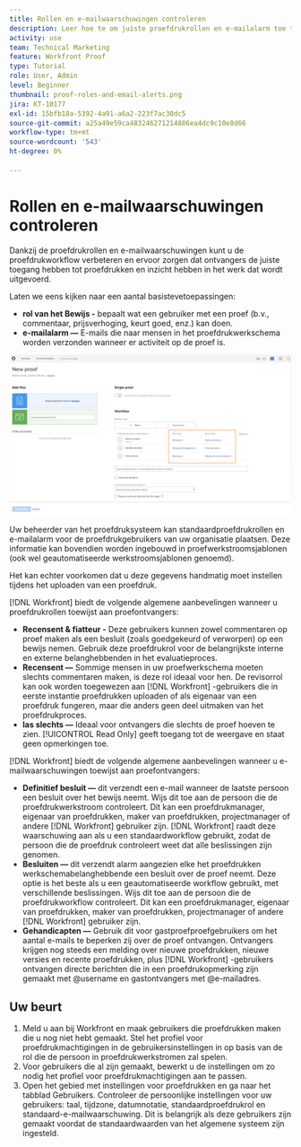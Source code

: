 ```yaml
---
title: Rollen en e-mailwaarschuwingen controleren
description: Leer hoe te om juiste proefdrukrollen en e-mailalarm toe te laten zodat hebben de proefontvangers toegang tot proef en zicht in het werk dat in  [!DNL  Workfront] wordt gedaan.
activity: use
team: Technical Marketing
feature: Workfront Proof
type: Tutorial
role: User, Admin
level: Beginner
thumbnail: proof-roles-and-email-alerts.png
jira: KT-10177
exl-id: 15bfb18a-5392-4a91-a6a2-223f7ac30dc5
source-git-commit: a25a49e59ca483246271214886ea4dc9c10e8d66
workflow-type: tm+mt
source-wordcount: '543'
ht-degree: 0%

---
```


# Rollen en e-mailwaarschuwingen controleren

Dankzij de proefdrukrollen en e-mailwaarschuwingen kunt u de proefdrukworkflow verbeteren en ervoor zorgen dat ontvangers de juiste toegang hebben tot proefdrukken en inzicht hebben in het werk dat wordt uitgevoerd.

Laten we eens kijken naar een aantal basistevetoepassingen:

* **rol van het Bewijs -** bepaalt wat een gebruiker met een proef (b.v., commentaar, prijsverhoging, keurt goed, enz.) kan doen.
* **e-mailalarm —** E-mails die naar mensen in het proefdrukwerkschema worden verzonden wanneer er activiteit op de proef is.

![ een beeld van het [!UICONTROL New Proof] venster met de [!UICONTROL Proof role] en [!UICONTROL Email alerts] benadrukte kolommen.](assets/proof-roles-and-email-alerts.png)

Uw beheerder van het proefdruksysteem kan standaardproefdrukrollen en e-mailalarm voor de proefdrukgebruikers van uw organisatie plaatsen. Deze informatie kan bovendien worden ingebouwd in proefwerkstroomsjablonen (ook wel geautomatiseerde werkstroomsjablonen genoemd).

Het kan echter voorkomen dat u deze gegevens handmatig moet instellen tijdens het uploaden van een proefdruk.

[!DNL Workfront] biedt de volgende algemene aanbevelingen wanneer u proefdrukrollen toewijst aan proefontvangers:

* **Recensent &amp; fiatteur -** Deze gebruikers kunnen zowel commentaren op proef maken als een besluit (zoals goedgekeurd of verworpen) op een bewijs nemen. Gebruik deze proefdrukrol voor de belangrijkste interne en externe belanghebbenden in het evaluatieproces.
* **Recensent —** Sommige mensen in uw proefwerkschema moeten slechts commentaren maken, is deze rol ideaal voor hen. De revisorrol kan ook worden toegewezen aan [!DNL Workfront] -gebruikers die in eerste instantie proefdrukken uploaden of als eigenaar van een proefdruk fungeren, maar die anders geen deel uitmaken van het proefdrukproces.
* **las slechts —** Ideaal voor ontvangers die slechts de proef hoeven te zien. [!UICONTROL Read Only] geeft toegang tot de weergave en staat geen opmerkingen toe.

[!DNL Workfront] biedt de volgende algemene aanbevelingen wanneer u e-mailwaarschuwingen toewijst aan proefontvangers:

* **Definitief besluit —** dit verzendt een e-mail wanneer de laatste persoon een besluit over het bewijs neemt. Wijs dit toe aan de persoon die de proefdrukwerkstroom controleert. Dit kan een proefdrukmanager, eigenaar van proefdrukken, maker van proefdrukken, projectmanager of andere [!DNL Workfront] gebruiker zijn. [!DNL Workfront] raadt deze waarschuwing aan als u een standaardworkflow gebruikt, zodat de persoon die de proefdruk controleert weet dat alle beslissingen zijn genomen.
* **Besluiten —** dit verzendt alarm aangezien elke het proefdrukken werkschemabelanghebbende een besluit over de proef neemt. Deze optie is het beste als u een geautomatiseerde workflow gebruikt, met verschillende beslissingen. Wijs dit toe aan de persoon die de proefdrukworkflow controleert. Dit kan een proefdrukmanager, eigenaar van proefdrukken, maker van proefdrukken, projectmanager of andere [!DNL Workfront] gebruiker zijn.
* **Gehandicapten —** Gebruik dit voor gastproefproefgebruikers om het aantal e-mails te beperken zij over de proef ontvangen. Ontvangers krijgen nog steeds een melding over nieuwe proefdrukken, nieuwe versies en recente proefdrukken, plus [!DNL Workfront] -gebruikers ontvangen directe berichten die in een proefdrukopmerking zijn gemaakt met @username en gastontvangers met @e-mailadres.

## Uw beurt

1. Meld u aan bij Workfront en maak gebruikers die proefdrukken maken die u nog niet hebt gemaakt. Stel het profiel voor proefdrukmachtigingen in de gebruikersinstellingen in op basis van de rol die de persoon in proefdrukwerkstromen zal spelen.
1. Voor gebruikers die al zijn gemaakt, bewerkt u de instellingen om zo nodig het profiel voor proefdrukmachtigingen aan te passen.
1. Open het gebied met instellingen voor proefdrukken en ga naar het tabblad Gebruikers. Controleer de persoonlijke instellingen voor uw gebruikers: taal, tijdzone, datumnotatie, standaardproefdrukrol en standaard-e-mailwaarschuwing. Dit is belangrijk als deze gebruikers zijn gemaakt voordat de standaardwaarden van het algemene systeem zijn ingesteld.

<!--
Download the proof role and email alert guides to have on hand as you start uploading proofs and assigning proof recipients.
-->

<!--
## Learn more
* Notifications for proof comments and decisions
-->

<!--
## Guides
* Proof roles
* Email alerts
-->
